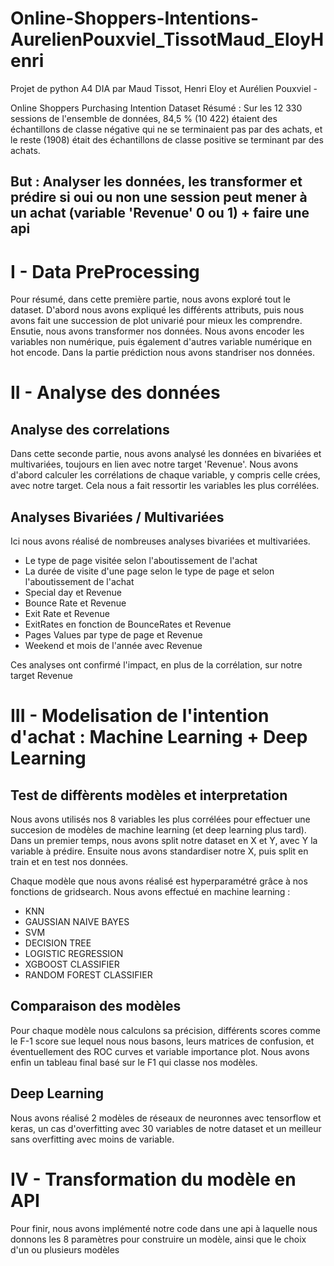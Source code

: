 # Online-Shoppers-Intentions-AurelienPouxviel_TissotMaud_EloyHenri
Projet de python A4 DIA par Maud Tissot, Henri Eloy et Aurélien Pouxviel - 

Online Shoppers Purchasing Intention Dataset
Résumé : Sur les 12 330 sessions de l'ensemble de données, 84,5 % (10 422) étaient des échantillons de classe négative qui ne se terminaient pas par des achats, et le reste (1908) était des échantillons de classe positive se terminant par des achats.

## But : Analyser les données, les transformer et prédire si oui ou non une session peut mener à un achat (variable 'Revenue' 0 ou 1) + faire une api

# I - Data PreProcessing

Pour résumé, dans cette première partie, nous avons exploré tout le dataset. D'abord nous avons expliqué les différents attributs, puis nous avons fait une succession de plot univarié pour mieux les comprendre.
Ensutie, nous avons transformer nos données. Nous avons encoder les variables non numérique, puis également d'autres variable numérique en hot encode.
Dans la partie prédiction nous avons standriser nos données.

# II - Analyse des données
  ## Analyse des correlations
  
Dans cette seconde partie, nous avons analysé les données en bivariées et multivariées, toujours en lien avec notre target 'Revenue'.
Nous avons d'abord calculer les corrélations de chaque variable, y compris celle crées, avec notre target. Cela nous a fait ressortir les variables les plus corrélées.

  ## Analyses Bivariées / Multivariées
  
Ici nous avons réalisé de nombreuses analyses bivariées et multivariées.
  - Le type de page visitée selon l'aboutissement de l'achat
  - La durée de visite d'une page selon le type de page et selon l'aboutissement de l'achat
  - Special day et Revenue
  - Bounce Rate et Revenue
  - Exit Rate et Revenue
  - ExitRates en fonction de BounceRates et Revenue
  - Pages Values par type de page et Revenue
  - Weekend et mois de l'année avec Revenue

Ces analyses ont confirmé l'impact, en plus de la corrélation, sur notre target Revenue

# III - Modelisation de l'intention d'achat : Machine Learning + Deep Learning
  ## Test de diffèrents modèles et interpretation

Nous avons utilisés nos 8 variables les plus corrélées pour effectuer une succesion de modèles de machine learning (et deep learning plus tard).
Dans un premier temps, nous avons split notre dataset en X et Y, avec Y la variable à prédire. Ensuite nous avons standardiser notre X, puis split en train et en test nos données.

Chaque modèle que nous avons réalisé est hyperparamétré grâce à nos fonctions de gridsearch. Nous avons effectué en machine learning :
  - KNN
  - GAUSSIAN NAIVE BAYES
  - SVM
  - DECISION TREE
  - LOGISTIC REGRESSION
  - XGBOOST CLASSIFIER
  - RANDOM FOREST CLASSIFIER

  ## Comparaison des modèles
  
Pour chaque modèle nous calculons sa précision, différents scores comme le F-1 score sue lequel nous nous basons, leurs matrices de confusion, et éventuellement des ROC curves et variable importance plot.
Nous avons enfin un tableau final basé sur le F1 qui classe nos modèles.

  ## Deep Learning

Nous avons réalisé 2 modèles de réseaux de neuronnes avec tensorflow et keras, un cas d'overfitting avec 30 variables de notre dataset et un meilleur sans overfitting avec moins de variable.
  
# IV - Transformation du modèle en API

Pour finir, nous avons implémenté notre code dans une api à laquelle nous donnons les 8 paramètres pour construire un modèle, ainsi que le choix d'un ou plusieurs modèles

